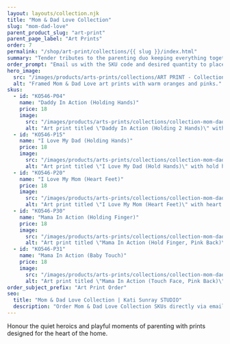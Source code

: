 ```yaml
---
layout: layouts/collection.njk
title: "Mom & Dad Love Collection"
slug: "mom-dad-love"
parent_product_slug: "art-print"
parent_page_label: "Art Prints"
order: 7
permalink: "/shop/art-print/collections/{{ slug }}/index.html"
summary: "Tender tributes to the parenting duo keeping everything together."
order_prompt: "Email us with the SKU code and desired quantity to place your order."
hero_image:
  src: "/images/products/arts-prints/collections/ART PRINT - Collection ‘Mom & Dad love’.jpg"
  alt: "Framed Mom & Dad Love art prints with warm oranges and pinks."
skus:
  - id: "KO546-P04"
    name: "Daddy In Action (Holding Hands)"
    price: 18
    image:
      src: "/images/products/arts-prints/collections/collection-mom-dad-love/KO546-P04_Art print 8.5x11_Collection Mom & Dad Love_Daddy in action_holding 2 hands_green.jpg"
      alt: "Art print titled \"Daddy In Action (Holding 2 Hands)\" with holding 2 hands green illustration."
  - id: "KO546-P15"
    name: "I Love My Dad (Holding Hands)"
    price: 18
    image:
      src: "/images/products/arts-prints/collections/collection-mom-dad-love/KO546-P15_Art print 8.5x11_Collection Mom & Dad Love_I love my dad_Hold hands_Orange coloured.jpg"
      alt: "Art print titled \"I Love My Dad (Hold Hands)\" with hold hands orange coloured illustration."
  - id: "KO546-P20"
    name: "I Love My Mom (Heart Feet)"
    price: 18
    image:
      src: "/images/products/arts-prints/collections/collection-mom-dad-love/KO546-P20_Art print 8.5x11_Collection Mom & Dad Love_I love my mom_Heart feet_Orange coloured.jpg"
      alt: "Art print titled \"I Love My Mom (Heart Feet)\" with heart feet orange coloured illustration."
  - id: "KO546-P30"
    name: "Mama In Action (Holding Finger)"
    price: 18
    image:
      src: "/images/products/arts-prints/collections/collection-mom-dad-love/KO546-P30_Art print 8.5x11_Collection Mom & Dad Love_Mama In Action - Hold Finger - Pink Back.jpg"
      alt: "Art print titled \"Mama In Action (Hold Finger, Pink Back)\" from the Mom & Dad Love Collection."
  - id: "KO546-P31"
    name: "Mama In Action (Baby Touch)"
    price: 18
    image:
      src: "/images/products/arts-prints/collections/collection-mom-dad-love/KO546-P31_Art print 8.5x11_Collection Mom & Dad Love_Mama In Action - Touch Face - Pink Back.jpg"
      alt: "Art print titled \"Mama In Action (Touch Face, Pink Back)\" from the Mom & Dad Love Collection."
order_subject_prefix: "Art Print Order"
seo:
  title: "Mom & Dad Love Collection | Kati Sunray STUDIO"
  description: "Order Mom & Dad Love Collection SKUs directly via email."
---
```


Honour the quiet heroics and playful moments of parenting with prints designed for the heart of the home.
